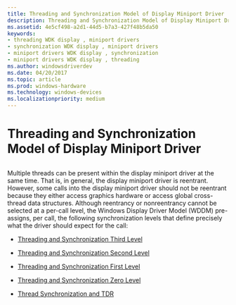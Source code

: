 ```yaml
---
title: Threading and Synchronization Model of Display Miniport Driver
description: Threading and Synchronization Model of Display Miniport Driver
ms.assetid: 4e5cf498-a2d1-44d5-b7a3-427f48b5da50
keywords:
- threading WDK display , miniport drivers
- synchronization WDK display , miniport drivers
- miniport drivers WDK display , synchronization
- miniport drivers WDK display , threading
ms.author: windowsdriverdev
ms.date: 04/20/2017
ms.topic: article
ms.prod: windows-hardware
ms.technology: windows-devices
ms.localizationpriority: medium
---
```


# Threading and Synchronization Model of Display Miniport Driver


## <span id="ddk_thread_model_of_video_miniport_driver_gg"></span><span id="DDK_THREAD_MODEL_OF_VIDEO_MINIPORT_DRIVER_GG"></span>


Multiple threads can be present within the display miniport driver at the same time. That is, in general, the display miniport driver is reentrant. However, some calls into the display miniport driver should not be reentrant because they either access graphics hardware or access global cross-thread data structures. Although reentrancy or nonreentrancy cannot be selected at a per-call level, the Windows Display Driver Model (WDDM) pre-assigns, per call, the following synchronization levels that define precisely what the driver should expect for the call:

-   [Threading and Synchronization Third Level](threading-and-synchronization-third-level.md)

-   [Threading and Synchronization Second Level](threading-and-synchronization-second-level.md)

-   [Threading and Synchronization First Level](threading-and-synchronization-first-level.md)

-   [Threading and Synchronization Zero Level](threading-and-synchronization-zero-level.md)

-   [Thread Synchronization and TDR](thread-synchronization-and-tdr.md)

 

 





